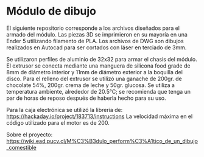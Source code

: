 # Módulo de dibujo

El siguiente repositorio corresponde a los archivos diseñados para el armado del módulo. Las piezas 3D se imprimieron en su mayoría en una Ender 5 utilizando filamento de PLA. Los archivos de DWG son dibujos realizados en Autocad para ser cortados con láser en terciado de 3mm.

Se utilizaron perfiles de aluminio de 32x32 para armar el chasis del módulo.
El extrusor se conecta mediante una manguera de silicona food grade de 8mm de diámetro interior y 11mm de diámetro exterior a la boquilla del disco.
Para el relleno del extrusor se utilizó una ganache de 200gr. de chocolate 54%, 200gr. crema de leche y 50gr. glucosa. Se utiliza a temperatura ambiente, alrededor de 20.5°C; se recomienda que tenga un par de horas de reposo después de haberla hecho para su uso.

Para la caja electrónica se utilizó la librería de: https://hackaday.io/project/183713/instructions
La velocidad máxima en el código utilizado para el motor es de 200.



Sobre el proyecto: https://wiki.ead.pucv.cl/M%C3%B3dulo_perform%C3%A1tico_de_un_dibujo_comestible
